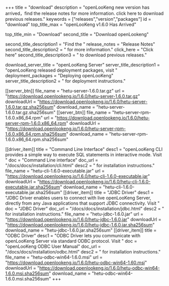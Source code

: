 +++
title = "download"
description = "openLooKeng new version has arrived，find the release notes for more information. click here to download previous releases."
keywords = ["releases","version","packages"]
id = "download"
top_title_max = "openLooKeng v1.6.0 Has Arrived"

top_title_min = "Download"
second_title = "Download openLookeng"

second_title_description1 = "Find the "
release_notes = "Release Notes"
second_title_description2 = " for more information."
click_here = "Click here"
second_title_description3 = " to download previous releases."

download_server_title = "openLooKeng Server"
server_title_description1 = "openLooKeng released deployment packages, visit "
deployment_packages = "Deploying openLooKeng"
server_title_description2 = " for deployment instructions."

[[server_btn]]
    file_name = "hetu-server-1.6.0.tar.gz"
    url = "https://download.openlookeng.io/1.6.0/hetu-server-1.6.0.tar.gz"
    downloadUrl = "https://download.openlookeng.io/1.6.0/hetu-server-1.6.0.tar.gz.sha256sum"
    download_name = "hetu-server-1.6.0.tar.gz.sha256sum"
[[server_btn]]
    file_name = "hetu-server-rpm-1.6.0.x86_64.rpm"
    url = "https://download.openlookeng.io/1.6.0/hetu-server-rpm-1.6.0.x86_64.rpm"
    downloadUrl = "https://download.openlookeng.io/1.6.0/hetu-server-rpm-1.6.0.x86_64.rpm.sha256sum"
    download_name = "hetu-server-rpm-1.6.0.x86_64.rpm.sha256sum"

[[driver_item]]
    title = "Command Line Interface"
    desc1 = "openLooKeng CLI provides a simple way to execute SQL statements in interactive mode. Visit "
    doc = "Command Line interface"
    doc_url = "/docs/docs/installation/cli.html"
    desc2 = " for installation instructions."
    file_name = "hetu-cli-1.6.0-executable.jar"
    url = "https://download.openlookeng.io/1.6.0/hetu-cli-1.6.0-executable.jar"
    downloadUrl = "https://download.openlookeng.io/1.6.0/hetu-cli-1.6.0-executable.jar.sha256sum"
    download_name = "hetu-cli-1.6.0-executable.jar.sha256sum"
[[driver_item]]
    title = "JDBC Driver"
    desc1 = "JDBC Driver enables users to connect with live openLooKeng Server, directly from any Java applications that support JDBC connectivity.  Visit "
    doc = "JDBC Driver"
    doc_url = "/docs/docs/installation/jdbc.html"
    desc2 = " for installation instructions."
    file_name = "hetu-jdbc-1.6.0.jar"
    url = "https://download.openlookeng.io/1.6.0/hetu-jdbc-1.6.0.jar"
    downloadUrl = "https://download.openlookeng.io/1.6.0/hetu-jdbc-1.6.0.jar.sha256sum"
    download_name = "hetu-jdbc-1.6.0.jar.sha256sum"
[[driver_item]]
    title = "ODBC Driver"
    desc1 = "ODBC Driver lets you communicate with openLooKeng Server via standard ODBC protocol. Visit "
    doc = "openLooKeng ODBC User Manual"
    doc_url = "/docs/docs/installation/odbc.html"
    desc2 = " for installation instructions."
    file_name = "hetu-odbc-win64-1.6.0.msi"
    url = "https://download.openlookeng.io/1.6.0/hetu-odbc-win64-1.60.msi"
    downloadUrl = "https://download.openlookeng.io/1.6.0/hetu-odbc-win64-1.6.0.msi.sha256sum"
    download_name = "hetu-odbc-win64-1.6.0.msi.sha256sum"
+++
